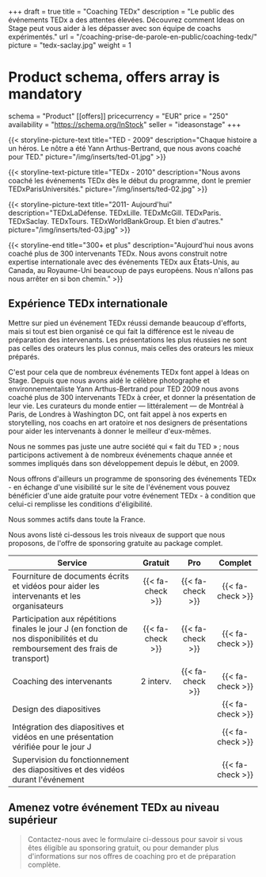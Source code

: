 +++
draft			= true
title			= "Coaching TEDx"
description		= "Le public des événements TEDx a des attentes élevées. Découvrez comment Ideas on Stage peut vous aider à les dépasser avec son équipe de coachs expérimentés."
url 				= "/coaching-prise-de-parole-en-public/coaching-tedx/"
picture			= "tedx-saclay.jpg"
weight			= 1

# Product schema, offers array is mandatory
schema			= "Product"
[[offers]]
	pricecurrency	= "EUR"
	price			= "250"
	availability		= "https://schema.org/InStock"
	seller			= "ideasonstage"
+++

{{< storyline-picture-text title="TED - 2009" description="Chaque histoire a un héros. Le nôtre a été Yann Arthus-Bertrand, que nous avons coaché pour TED." picture="/img/inserts/ted-01.jpg" >}}

{{< storyline-text-picture title="TEDx - 2010" description="Nous avons coaché les événements TEDx dès le début du programme, dont le premier TEDxParisUniversités." picture="/img/inserts/ted-02.jpg" >}}

{{< storyline-picture-text title="2011- Aujourd'hui" description="TEDxLaDéfense. TEDxLille. TEDxMcGill. TEDxParis. TEDxSaclay. TEDxTours. TEDxWorldBankGroup. Et bien d'autres." picture="/img/inserts/ted-03.jpg" >}}

{{< storyline-end title="300+ et plus" description="Aujourd'hui nous avons coaché plus de 300 intervenants TEDx. Nous avons construit notre expertise internationale avec des événements TEDx aux États-Unis, au Canada, au Royaume-Uni beaucoup de pays européens. Nous n'allons pas nous arrêter en si bon chemin." >}}

## Expérience TEDx internationale
Mettre sur pied un événement TEDx réussi demande beaucoup d'efforts, mais si  tout est bien organisé ce qui fait la différence est le niveau de préparation des intervenants. Les présentations les plus réussies ne sont pas celles des orateurs les plus connus, mais celles des orateurs les mieux préparés.

C'est pour cela que de nombreux événements TEDx font appel à Ideas on Stage. Depuis que nous avons aidé le célèbre photographe et environnementaliste Yann Arthus-Bertrand pour TED 2009 nous avons coaché plus de 300 intervenants TEDx à créer, et donner la présentation de leur vie. Les curateurs du monde entier — littéralement — de Montréal à Paris, de Londres à Washington DC, ont fait appel à nos experts en storytelling, nos coachs en art oratoire et nos designers de présentations pour aider les intervenants à donner le meilleur d'eux-mêmes.

Nous ne sommes pas juste une autre société qui « fait du TED » ; nous participons activement à de nombreux événements chaque année et sommes impliqués dans son développement depuis le début, en 2009.

Nous offrons d'ailleurs un programme de sponsoring des événements TEDx - en échange d'une visibilité sur le site de l'événement vous pouvez bénéficier d'une aide gratuite pour votre événement TEDx - à condition que celui-ci remplisse les conditions d'éligibilité.

Nous sommes actifs dans toute la France.

Nous avons listé ci-dessous les trois niveaux de support que nous proposons, de l'offre de sponsoring gratuite au package complet.

| Service        | Gratuit | Pro  | Complet |
| -------------- |:----:|:----:|:----:|
| Fourniture de documents écrits et vidéos pour aider les intervenants et les organisateurs | {{< fa-check >}}  | {{< fa-check >}} | {{< fa-check >}} |
| Participation aux répétitions finales le jour J (en fonction de nos disponibilités et du remboursement des frais de transport) | {{< fa-check >}}  | {{< fa-check >}}  | {{< fa-check >}} |
| Coaching des intervenants | 2 interv. | {{< fa-check >}} | {{< fa-check >}} |
| Design des diapositives |     |     | {{< fa-check >}} |
| Intégration des diapositives et vidéos en une présentation vérifiée pour le jour J |     |     | {{< fa-check >}} |
| Supervision du fonctionnement des diapositives et des vidéos durant l'événement |     |     | {{< fa-check >}} |

## Amenez votre événement TEDx au niveau supérieur

> Contactez-nous avec le formulaire ci-dessous pour savoir si vous êtes éligible au sponsoring gratuit, ou pour demander plus d'informations sur nos offres de coaching pro et de préparation complète. 
